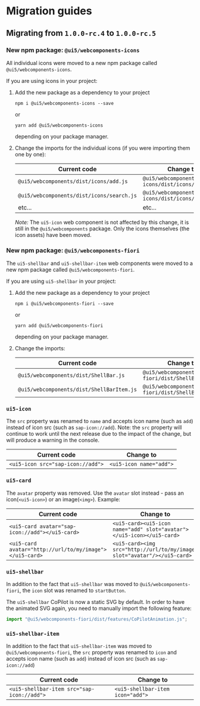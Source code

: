 <!--
SPDX-FileCopyrightText: SAP SE <https://sap.com>

SPDX-License-Identifier: Apache-2.0
-->

# Migration guides

## Migrating from `1.0.0-rc.4` to `1.0.0-rc.5`

### New npm package: `@ui5/webcomponents-icons`

All individual icons were moved to a new npm package called `@ui5/webcomponents-icons`.

If you are using icons in your project:

1. Add the new package as a dependency to your project

	`npm i @ui5/webcomponents-icons --save`
	
	or
	
	`yarn add @ui5/webcomponents-icons`
	
	depending on your package manager.
	
2. Change the imports for the individual icons (if you were importing them one by one):

	Current code | Change to
	-----|----
	`@ui5/webcomponents/dist/icons/add.js` | `@ui5/webcomponents-icons/dist/icons/add.js`
	`@ui5/webcomponents/dist/icons/search.js` | `@ui5/webcomponents-icons/dist/icons/search.js`
	etc... | etc...

	*Note:* The `ui5-icon` web component is not affected by this change, it is still in the `@ui5/webcomponents` package. Only the icons themselves (the icon assets) have been moved.


### New npm package: `@ui5/webcomponents-fiori` 

The `ui5-shellbar` and `ui5-shellbar-item` web components were moved to a new npm package called `@ui5/webcomponents-fiori`.

If you are using `ui5-shellbar` in your project:

1. Add the new package as a dependency to your project

	`npm i @ui5/webcomponents-fiori --save`
	
	or
	
	`yarn add @ui5/webcomponents-fiori`
	
	depending on your package manager.
	
2. Change the imports:

	Current code | Change to
	-----|----
	`@ui5/webcomponents/dist/ShellBar.js` | `@ui5/webcomponents-fiori/dist/ShellBar.js`
	`@ui5/webcomponents/dist/ShellBarItem.js` | `@ui5/webcomponents-fiori/dist/ShellBarItem.js`

### `ui5-icon`

The `src` property was renamed to `name` and accepts icon name (such as `add`) instead of icon src (such as `sap-icon://add`).
Note: the `src` property will continue to work until the next release due to the impact of the change, but will produce a warning in the console.

Current code | Change to
-----|----
`<ui5-icon src="sap-icon://add">` | `<ui5-icon name="add">`

### `ui5-card`

The `avatar` property was removed.
Use the `avatar` slot instead - pass an icon(`<ui5-icon>`) or an image(`<img>`).
Example:

Current code | Change to
-----|----
`<ui5-card avatar="sap-icon://add"></ui5-card>` | `<ui5-card><ui5-icon name="add" slot="avatar"></ui5-icon></ui5-card>`
`<ui5-card avatar="http://url/to/my/image"></ui5-card>` | `<ui5-card><img src="http://url/to/my/image" slot="avatar"/></ui5-card>` 

### `ui5-shellbar`

In addition to the fact that `ui5-shellbar` was moved to `@ui5/webcomponents-fiori`, the `icon` slot was renamed to `startButton`.

The `ui5-shellbar` CoPilot is now a static SVG by default. In order to have the animated SVG again, you need to manually import the following feature:
```js
import "@ui5/webcomponents-fiori/dist/features/CoPilotAnimation.js";
``` 


### `ui5-shellbar-item`

In addition to the fact that `ui5-shellbar-item` was moved to `@ui5/webcomponents-fiori`, the `src` property was renamed to `icon` and accepts icon name (such as `add`) instead of icon src (such as `sap-icon://add`)

Current code | Change to
-----|----
`<ui5-shellbar-item src="sap-icon://add">` | `<ui5-shellbar-item icon="add">`

